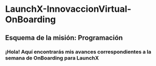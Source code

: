 # LaunchX-InnovaccionVirtual-OnBoarding
## Esquema de la misión: Programación
### ¡Hola! Aquí encontrarás mis avances correspondientes a la semana de OnBoarding para LaunchX

